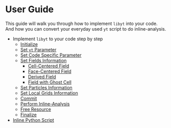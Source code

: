 # User Guide
This guide will walk you through how to implement `libyt` into your code. And how you can convert your everyday used `yt` script to do inline-analysis. 

- Implement `libyt` to your code step by step
  - [Initialize](./Initialize.md)
  - [Set `yt` Parameter]()
  - [Set Code Specific Parameter]()
  - [Set Fields Information]()
    - [Cell-Centered Field]()
    - [Face-Centered Field]()
    - [Derived Field]()
    - [Field with Ghost Cell]()
  - [Set Particles Information]()
  - [Set Local Grids Information]()
  - [Commit]()
  - [Perform Inline-Analysis]()
  - [Free Resource]()
  - [Finalize]()
- [Inline Python Script](./InlinePythonScript.md)

